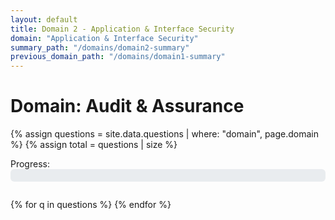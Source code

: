 ```yaml
---
layout: default
title: Domain 2 - Application & Interface Security
domain: "Application & Interface Security"
summary_path: "/domains/domain2-summary"
previous_domain_path: "/domains/domain1-summary"
---
```


# Domain: Audit & Assurance

{% assign questions = site.data.questions | where: "domain", page.domain %}
{% assign total = questions | size %}

<!-- Progress Bar and Step -->
<div style="margin-bottom: 2em;">
  <label for="progress-bar">Progress:</label>
  <div style="background: #e9ecef; border-radius: 6px; width: 100%; height: 20px;">
    <div id="progress-bar" style="background: #007bff; height: 20px; width: 0%; border-radius: 6px; transition: width 0.3s;"></div>
  </div>
  <span id="progress-text" style="font-size: 0.95em; color: #555;"></span>
</div>

<div id="questions-container">
{% for q in questions %}
  <div class="question-block" data-qidx="{{ forloop.index }}" data-domain="{{ q.domain }}" style="display:none;">
    {% include question.html
      id=q.id
      ccm_id=q.ccm_id
      domain=q.domain
      text=q.text
      spec=q.spec
      storage_key=q.storage_key
      qnum=forloop.index
      total=total
    %}
    <div style="display: flex; justify-content: space-between; max-width: 700px; margin: 0 auto 2em auto;">
      <a href="?q={{ forloop.index | minus: 1 }}" class="btn btn-secondary nav-btn nav-prev">← Previous</a>
      {% if forloop.last %}
        <a href="{{ page.summary_path | relative_url }}" class="btn btn-primary nav-btn nav-next">Review &rarr;</a>
      {% else %}
        <a href="?q={{ forloop.index | plus: 1 }}" class="btn btn-primary nav-btn nav-next">Next →</a>
      {% endif %}
    </div>
  </div>
{% endfor %}
</div>

<!-- Toast Notification -->
<div id="toast-saved" style="display:none; position:fixed; z-index:9999; right:24px; bottom:24px; background:#28a745; color:#fff; padding:0.9em 1.5em; border-radius:8px; font-weight:bold; box-shadow:0 2px 8px rgba(0,0,0,0.12); font-size:1.1em; transition:opacity 0.3s;">Saved!</div>

<!-- Quill.js CDN -->
<link href="https://cdn.quilljs.com/1.3.6/quill.bubble.css" rel="stylesheet">
<script src="https://cdn.quilljs.com/1.3.6/quill.min.js"></script>
<script>
function getQueryParam(name) {
  const url = new URL(window.location.href);
  return parseInt(url.searchParams.get(name) || '1', 10);
}

function showQuestion(qidx, total) {
  // Hide all
  document.querySelectorAll('.question-block').forEach(q => q.style.display = 'none');
  // Show current
  const current = document.querySelector('.question-block[data-qidx="' + qidx + '"]');
  if (current) current.style.display = '';
  // Update progress
  document.getElementById('progress-bar').style.width = ((qidx / total) * 100) + '%';
  document.getElementById('progress-text').textContent = `Question ${qidx} of ${total}`;
  // Disable/enable nav
  if (current) {
    const prev = current.querySelector('.nav-prev');
    const next = current.querySelector('.nav-next');
    if (qidx <= 1) {
      prev.href = "{{ page.previous_domain_path | relative_url }}";
    } else {
      prev.href = "?q={{ forloop.index | minus: 1 }}";
    }
    if (qidx >= total) {
        // The link is already set in Liquid, no JS needed to change href
    } else {
        next.style.pointerEvents = '', next.style.opacity = 1;
    }
  }
}

function initQuillAndSaving(qidx) {
  const block = document.querySelector('.question-block[data-qidx="' + qidx + '"]');
  if (!block) return;
  const storageKey = block.querySelector('.caiq-answer').id.replace('caiq-answer-', '');
  const answerSel = block.querySelector('.caiq-answer');
  const ownerSel = block.querySelector('.ssrm-ownership');
  const cspDiv = block.querySelector('.csp-impl-desc');
  const cscDiv = block.querySelector('.csc-resp');
  const quillCSP = new Quill(cspDiv, {
    theme: 'bubble',
    placeholder: 'Describe the implementation...',
    modules: { toolbar: [ ['bold', 'italic', 'underline'], ['link'], [{ 'list': 'ordered'}, { 'list': 'bullet' }] ] }
  });
  const quillCSC = new Quill(cscDiv, {
    theme: 'bubble',
    placeholder: 'Describe the responsibilities...',
    modules: { toolbar: [ ['bold', 'italic', 'underline'], ['link'], [{ 'list': 'ordered'}, { 'list': 'bullet' }] ] }
  });
  function saveAnswers() {
    const data = {
      caiqAnswer: answerSel.value,
      ssrmOwnership: ownerSel.value,
      cspImpl: quillCSP.root.innerHTML,
      cscResp: quillCSC.root.innerHTML
    };
    localStorage.setItem(storageKey, JSON.stringify(data));
    showToast();
  }
  function loadAnswers() {
    const data = JSON.parse(localStorage.getItem(storageKey) || '{}');
    if (data.caiqAnswer) answerSel.value = data.caiqAnswer;
    if (data.ssrmOwnership) ownerSel.value = data.ssrmOwnership;
    if (data.cspImpl) quillCSP.root.innerHTML = data.cspImpl;
    if (data.cscResp) quillCSC.root.innerHTML = data.cscResp;
  }
  function showToast() {
    const toast = document.getElementById('toast-saved');
    toast.style.display = 'block';
    toast.style.opacity = '1';
    setTimeout(() => {
      toast.style.opacity = '0';
      setTimeout(() => { toast.style.display = 'none'; }, 300);
    }, 1200);
  }
  // Add event listeners for saving
  answerSel.addEventListener('change', saveAnswers);
  ownerSel.addEventListener('change', saveAnswers);
  quillCSP.root.addEventListener('blur', saveAnswers);
  quillCSC.root.addEventListener('blur', saveAnswers);

  // Load answers on init
  loadAnswers();

  // Collapsible details section
  const toggleBtn = block.querySelector('.toggle-details');
  const detailsSection = block.querySelector('.details-section');
  toggleBtn.addEventListener('click', function() {
    if (detailsSection.style.display === 'none') {
      detailsSection.style.display = 'block';
      toggleBtn.textContent = 'Hide Details ▲';
    } else {
      detailsSection.style.display = 'none';
      toggleBtn.textContent = 'Show Details ▼';
    }
  });
}

// On page load
(function() {
  const total = {{ total }};
  let qidx = getQueryParam('q');
  if (isNaN(qidx) || qidx < 1) qidx = 1;
  if (qidx > total) qidx = total;

  showQuestion(qidx, total);
  initQuillAndSaving(qidx);

  // Add click listeners for navigation
  document.querySelectorAll('.nav-btn').forEach(button => {
    button.addEventListener('click', function(event) {
      const isNextButton = button.classList.contains('nav-next');
      const currentQidx = getQueryParam('q');
      const total = {{ total }};
      const isLastQuestion = currentQidx >= total;

      if (isNextButton && isLastQuestion) {
        // Allow default navigation to summary page
      } else {
        event.preventDefault();
        let nextQidx;
        if (isNextButton) {
          nextQidx = currentQidx + 1;
        } else {
          nextQidx = currentQidx - 1;
        }
        if (nextQidx >= 1 && nextQidx <= total) {
          const newUrl = `${window.location.pathname}?q=${nextQidx}`;
          history.pushState(null, '', newUrl);
          showQuestion(nextQidx, total);
          initQuillAndSaving(nextQidx);
        }
      }
    });
  });

  // Handle browser back/forward buttons
  window.addEventListener('popstate', function() {
    const total = {{ total }};
    let qidx = getQueryParam('q');
    if (isNaN(qidx) || qidx < 1) qidx = 1;
    if (qidx > total) qidx = total;
    showQuestion(qidx, total);
    initQuillAndSaving(qidx);
  });

})();
</script> 